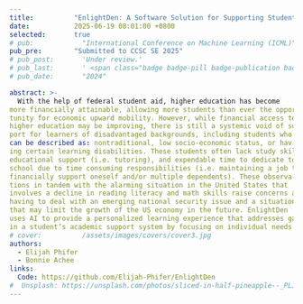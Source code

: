 ```yaml
---
title:          "EnlightDen: A Software Solution for Supporting Students Without Established Study Habits"
date:           2025-06-19 08:01:00 +0800
selected:       true
# pub:            "International Conference on Machine Learning (ICML)"
pub_pre:        "Submitted to CCSC SE 2025"
# pub_post:       'Under review.'
# pub_last:       ' <span class="badge badge-pill badge-publication badge-success">Spotlight</span>'
# pub_date:       "2024"

abstract: >-
  With the help of federal student aid, higher education has become
more financially attainable, allowing more students than ever the oppor-
tunity for economic upward mobility. However, while financial access to
higher education may be improving, there is still a systemic void of sup-
port for learners of disadvantaged backgrounds, including students who
can be described as: nontraditional, low socio-economic status, or hav-
ing certain learning disabilities. These students often lack study skills,
educational support (i.e. tutoring), and expendable time to dedicate to
school due to time consuming responsibilities (i.e. maintaining a job to
financially support oneself and/or multiple dependents). These observa-
tions in tandem with the alarming situation in the United States that
involves a decline in reading literacy and math skills raise concerns about
having to deal with an emerging national security issue and a situation
that may limit the growth of the US economy in the future. EnlightDen
uses AI to provide a personalized learning experience that addresses gaps
in a student’s academic support system by focusing on individual needs.
# cover:          /assets/images/covers/cover3.jpg
authors:
  - Elijah Phifer
  - Bonnie Achee
links:
  Code: https://github.com/Elijah-Phifer/EnlightDen
#  Unsplash: https://unsplash.com/photos/sliced-in-half-pineapple--_PLJZmHZzk
---
```

